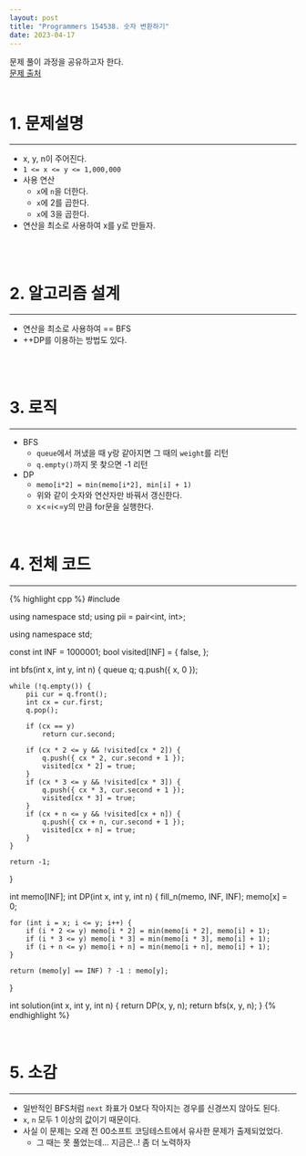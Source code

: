 ```yaml
---
layout: post
title: "Programmers 154538. 숫자 변환하기"
date: 2023-04-17
---
```



문제 풀이 과정을 공유하고자 한다. <br/>
[문제 출처](https://school.programmers.co.kr/learn/courses/30/lessons/154538) <br/><br/>

# 1. 문제설명
<hr>

- x, y, n이 주어진다.
- `1 <= x <= y <= 1,000,000`
- 사용 연산
  - `x`에 `n`을 더한다.
  - `x`에 2를 곱한다.
  - `x`에 3을 곱한다.
- 연산을 최소로 사용하여 x를 y로 만들자.


<br/><br/>

# 2. 알고리즘 설계
<hr>

- 연산을 최소로 사용하여 == BFS
- ++DP를 이용하는 방법도 있다.

<br/><br/>

# 3. 로직
<hr>

- BFS
  - `queue`에서 꺼냈을 때 y랑 같아지면 그 때의 `weight`를 리턴
  - `q.empty()`까지 못 찾으면 -1 리턴
- DP
  - ```memo[i*2] = min(memo[i*2], min[i] + 1)```
  - 위와 같이 숫자와 연산자만 바꿔서 갱신한다.
  - x<=i<=y의 만큼 for문을 실행한다.


<br/>

# 4. 전체 코드
<hr>

{% highlight cpp %}
#include <queue>

using namespace std;
using pii = pair<int, int>;

using namespace std;

const int INF = 1000001;
bool visited[INF] = { false, };

int bfs(int x, int y, int n) {
    queue<pii> q;
    q.push({ x, 0 });

    while (!q.empty()) {
        pii cur = q.front();
        int cx = cur.first;
        q.pop();

        if (cx == y)
            return cur.second;

        if (cx * 2 <= y && !visited[cx * 2]) {
            q.push({ cx * 2, cur.second + 1 });
            visited[cx * 2] = true;
        }
        if (cx * 3 <= y && !visited[cx * 3]) {
            q.push({ cx * 3, cur.second + 1 });
            visited[cx * 3] = true;
        }
        if (cx + n <= y && !visited[cx + n]) {
            q.push({ cx + n, cur.second + 1 });
            visited[cx + n] = true;
        }
    }

    return -1;
}

int memo[INF];
int DP(int x, int y, int n) {
    fill_n(memo, INF, INF);
    memo[x] = 0;

    for (int i = x; i <= y; i++) {
        if (i * 2 <= y) memo[i * 2] = min(memo[i * 2], memo[i] + 1);
        if (i * 3 <= y) memo[i * 3] = min(memo[i * 3], memo[i] + 1);
        if (i + n <= y) memo[i + n] = min(memo[i + n], memo[i] + 1);
    }

    return (memo[y] == INF) ? -1 : memo[y];
}

int solution(int x, int y, int n) {
    return DP(x, y, n);
    return bfs(x, y, n);
}
{% endhighlight %}

<br/>


# 5. 소감
<hr>

- 일반적인 BFS처럼 `next` 좌표가 0보다 작아지는 경우를 신경쓰지 않아도 된다.
- `x`, `n` 모두 1 이상의 값이기 때문이다.
- 사실 이 문제는 오래 전 00소프트 코딩테스트에서 유사한 문제가 출제되었었다.
  - 그 때는 못 풀었는데... 지금은..! 좀 더 노력하자